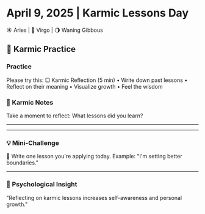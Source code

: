 # April 9, 2025 | Karmic Lessons Day
☀️ Aries | 🌙 Virgo | 🌖 Waning Gibbous

## 🌱 Karmic Practice

### Practice
Please try this:
□ Karmic Reflection (5 min)
  • Write down past lessons
  • Reflect on their meaning
  • Visualize growth
  • Feel the wisdom

### 📝 Karmic Notes
Take a moment to reflect:
What lessons did you learn?
_______________________
_______________________

### 💡 Mini-Challenge
🌱 Write one lesson you're applying today. Example: "I'm setting better boundaries."
_______________________

### 💫 Psychological Insight
"Reflecting on karmic lessons increases self-awareness and personal growth." 